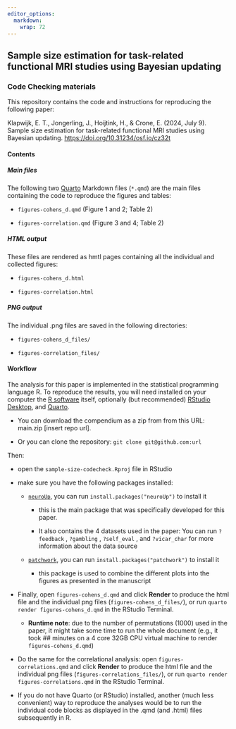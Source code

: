 ```yaml
---
editor_options: 
  markdown: 
    wrap: 72
---
```


## Sample size estimation for task-related functional MRI studies using Bayesian updating

### Code Checking materials

This repository contains the code and instructions for reproducing the
following paper:

Klapwijk, E. T., Jongerling, J., Hoijtink, H., & Crone, E. (2024, July
9). Sample size estimation for task-related functional MRI studies using
Bayesian updating. <https://doi.org/10.31234/osf.io/cz32t>

#### Contents

##### Main files

The following two [Quarto](https://quarto.org/) Markdown files (`*.qmd`)
are the main files containing the code to reproduce the figures and
tables:

-   `figures-cohens_d.qmd` (Figure 1 and 2; Table 2)

-   `figures-correlation.qmd` (Figure 3 and 4; Table 2)

##### HTML output

These files are rendered as hmtl pages containing all the individual and
collected figures:

-   `figures-cohens_d.html`

-   `figures-correlation.html`

##### PNG output

The individual .png files are saved in the following directories:

-   `figures-cohens_d_files/`

-   `figures-correlation_files/`

#### Workflow

The analysis for this paper is implemented in the statistical
programming language R. To reproduce the results, you will need
installed on your computer the [R
software](https://cloud.r-project.org/) itself, optionally (but
recommended) [RStudio
Desktop](https://posit.co/download/rstudio-desktop/), and
[Quarto](https://quarto.org/docs/get-started/).

-   You can download the compendium as a zip from from this URL:
    main.zip [insert repo url].

-   Or you can clone the repository: `git clone git@github.com:url`

Then:

-   open the `sample-size-codecheck.Rproj` file in RStudio

-   make sure you have the following packages installed:

    -   [`neuroUp`](https://eduardklap.github.io/neuroUp/), you can run
        `install.packages("neuroUp")` to install it

        -   this is the main package that was specifically developed for
            this paper.

        -   It also contains the 4 datasets used in the paper: You can
            run `?feedback` , `?gambling` , `?self_eval` , and
            `?vicar_char` for more information about the data source

    -   [`patchwork`](https://patchwork.data-imaginist.com/), you can
        run `install.packages("patchwork")` to install it

        -   this package is used to combine the different plots into the
            figures as presented in the manuscript

-   Finally, open `figures-cohens_d.qmd` and click **Render** to produce
    the html file and the individual png files
    (`figures-cohens_d_files/`), or run
    `quarto render figures-cohens_d.qmd` in the RStudio Terminal.

    -   **Runtime note**: due to the number of permutations (1000) used
        in the paper, it might take some time to run the whole document
        (e.g., it took \## minutes on a 4 core 32GB CPU virtual machine
        to render `figures-cohens_d.qmd`)

-   Do the same for the correlational analysis: open
    `figures-correlations.qmd` and click **Render** to produce the html
    file and the individual png files (`figures-correlations_files/`),
    or run `quarto render figures-correlations.qmd` in the RStudio
    Terminal.

-   If you do not have Quarto (or RStudio) installed, another (much less
    convenient) way to reproduce the analyses would be to run the
    individual code blocks as displayed in the .qmd (and .html) files
    subsequently in R.

